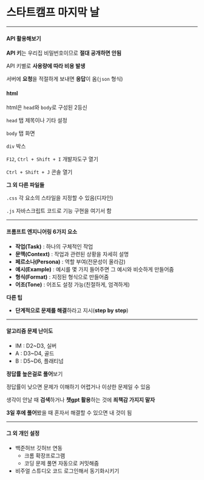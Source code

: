 # 스타트캠프 마지막 날

---

#### API 활용해보기

**API 키**는 우리집 비밀번호이므로 **절대 공개하면 안됨**

API 키별로 **사용량에 따라 비용 발생**

서버에 **요청**을 적절하게 보내면 **응답**이 옴(`json` 형식)

#### html
html은 `head`와 `body`로 구성된 2등신

`head` 탭 제목이나 기타 설정

`body` 탭 화면

`div` 박스

`F12`, `Ctrl + Shift + I` 개발자도구 열기

`Ctrl + Shift + J` 콘솔 열기

**그 외 다른 파일들**

`.css` 각 요소의 스타일을 지정할 수 있음(디자인)

`.js` 자바스크립트 코드로 기능 구현을 여기서 함

---

#### 프롬프트 엔지니어링 6가지 요소

- **작업(Task)** : 하나의 구체적인 작업
- **문맥(Context)** : 작업과 관련된 상황을 자세히 설명
- **페르소나(Persona)** : 역할 부여(전문성이 올라감)
- **예시(Example)** : 예시를 몇 가지 들어주면 그 예시와 비슷하게 만들어줌
- **형식(Format)** : 지정된 형식으로 만들어줌
- **어조(Tone)** : 어조도 설정 가능(친절하게, 엄격하게)

**다른 팁**

- **단계적으로 문제를 해결**하라고 지시(**step by step**)

---

#### 알고리즘 문제 난이도

- IM : D2~D3, 실버
- A : D3~D4, 골드
- B : D5~D6, 플래티넘

**정답률 높은걸로 풀어**보기

정답률이 낮으면 문제가 이해하기 어렵거나 이상한 문제일 수 있음

생각이 안날 때 **검색**하거나 **챗gpt 활용**하는 것에 **죄책감 가지지 말자**

**3일 후에 풀어**봤을 때 혼자서 해결할 수 있으면 내 것이 됨

---

#### 그 외 개인 설정

- 백준허브 깃허브 연동
  - 크롬 확장프로그램
  - 코딩 문제 풀면 자동으로 커밋해줌
- 비주얼 스튜디오 코드 로그인해서 동기화시키기